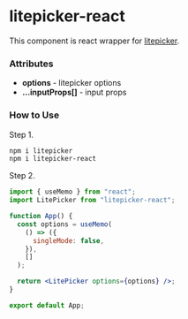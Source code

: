 # litepicker-react

This component is react wrapper for [litepicker](https://litepicker.com/).



### Attributes

* **options** - litepicker options
* **...inputProps[]** - input props


### How to Use

Step 1.
```bash
npm i litepicker
npm i litepicker-react
```

Step 2.
```jsx
import { useMemo } from "react";
import LitePicker from "litepicker-react";

function App() {
  const options = useMemo(
    () => ({
      singleMode: false,
    }),
    []
  );

  return <LitePicker options={options} />;
}

export default App;

```